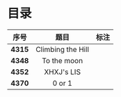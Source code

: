 # 目录

| 序号 | 题目 | 标注 |
| :-: | :-: | :-: |
| **4315** | Climbing the Hill |  |
| **4348** | To the moon |  |
| **4352** | XHXJ's LIS |  |
| **4370** | 0 or 1 |  |
